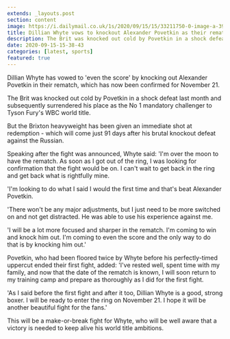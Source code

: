 ```yaml
---
extends: _layouts.post
section: content
image: https://i.dailymail.co.uk/1s/2020/09/15/15/33211750-0-image-a-39_1600180542403.jpg 
title: Dillian Whyte vows to knockout Alexander Povetkin as their rematch is confirmed for November 21 
description: The Brit was knocked out cold by Povetkin in a shock defeat last month and subsequently surrendered his place as the No 1 mandatory challenger to Tyson Furys WBC world title. 
date: 2020-09-15-15-38-43 
categories: [latest, sports] 
featured: true 
--- 
```

Dillian Whyte has vowed to 'even the score' by knocking out Alexander Povetkin in their rematch, which has now been confirmed for November 21. 

The Brit was knocked out cold by Povetkin in a shock defeat last month and subsequently surrendered his place as the No 1 mandatory challenger to Tyson Fury's WBC world title.

But the Brixton heavyweight has been given an immediate shot at redemption - which will come just 91 days after his brutal knockout defeat against the Russian.



Speaking after the fight was announced, Whyte said: 'I'm over the moon to have the rematch. As soon as I got out of the ring, I was looking for confirmation that the fight would be on. I can't wait to get back in the ring and get back what is rightfully mine.

'I'm looking to do what I said I would the first time and that's beat Alexander Povetkin. 

'There won't be any major adjustments, but I just need to be more switched on and not get distracted. He was able to use his experience against me. 

'I will be a lot more focused and sharper in the rematch. I'm coming to win and knock him out. I'm coming to even the score and the only way to do that is by knocking him out.'

Povetkin, who had been floored twice by Whyte before his perfectly-timed uppercut ended their first fight, added: 'I've rested well, spent time with my family, and now that the date of the rematch is known, I will soon return to my training camp and prepare as thoroughly as I did for the first fight. 

'As I said before the first fight and after it too, Dillian Whyte is a good, strong boxer. I will be ready to enter the ring on November 21. I hope it will be another beautiful fight for the fans.'

This will be a make-or-break fight for Whyte, who will be well aware that a victory is needed to keep alive his world title ambitions. 

